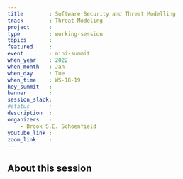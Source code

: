 ```yaml
---
title        : Software Security and Threat Modelling
track        : Threat Modeling
project      : 
type         : working-session
topics       :
featured     :
event        : mini-summit
when_year    : 2022
when_month   : Jan
when_day     : Tue
when_time    : WS-18-19
hey_summit   : 
banner       : 
session_slack:
#status      : 
description  :
organizers   :
    - Brook S.E. Schoenfield       
youtube_link : 
zoom_link    : 
---
```


## About this session
